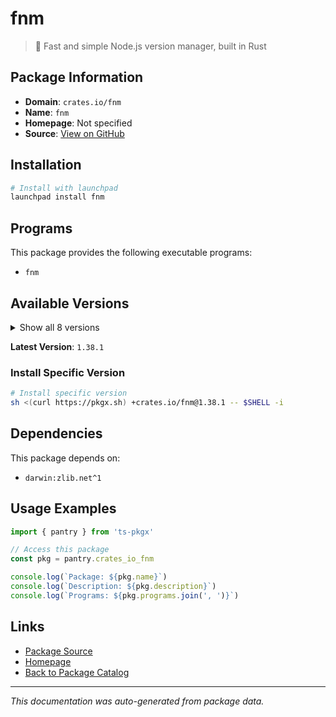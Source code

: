 # fnm

> 🚀 Fast and simple Node.js version manager, built in Rust

## Package Information

- **Domain**: `crates.io/fnm`
- **Name**: `fnm`
- **Homepage**: Not specified
- **Source**: [View on GitHub](https://github.com/pkgxdev/pantry/tree/main/projects/crates.io/fnm/package.yml)

## Installation

```bash
# Install with launchpad
launchpad install fnm
```

## Programs

This package provides the following executable programs:

- `fnm`

## Available Versions

<details>
<summary>Show all 8 versions</summary>

- `1.38.1`, `1.38.0`, `1.37.2`, `1.37.1`, `1.37.0`
- `1.36.0`, `1.35.1`, `1.35.0`

</details>

**Latest Version**: `1.38.1`

### Install Specific Version

```bash
# Install specific version
sh <(curl https://pkgx.sh) +crates.io/fnm@1.38.1 -- $SHELL -i
```

## Dependencies

This package depends on:

- `darwin:zlib.net^1`

## Usage Examples

```typescript
import { pantry } from 'ts-pkgx'

// Access this package
const pkg = pantry.crates_io_fnm

console.log(`Package: ${pkg.name}`)
console.log(`Description: ${pkg.description}`)
console.log(`Programs: ${pkg.programs.join(', ')}`)
```

## Links

- [Package Source](https://github.com/pkgxdev/pantry/tree/main/projects/crates.io/fnm/package.yml)
- [Homepage](#)
- [Back to Package Catalog](../package-catalog.md)

---

*This documentation was auto-generated from package data.*
